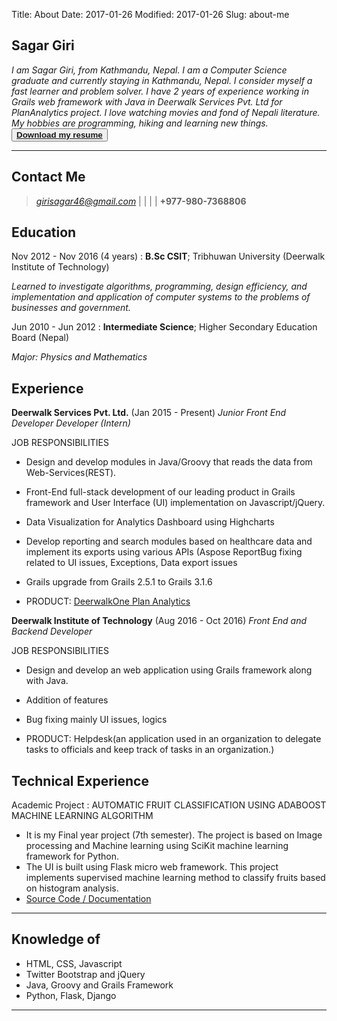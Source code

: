 Title: About
Date: 2017-01-26
Modified: 2017-01-26
Slug: about-me

Sagar Giri
------------

*I am Sagar Giri, from Kathmandu, Nepal. I am a Computer Science graduate and currently staying in Kathmandu, Nepal. I consider myself a fast learner and problem solver. I have 2 years of experience working in Grails web framework with Java in Deerwalk Services Pvt. Ltd for PlanAnalytics project. I love watching movies and fond of Nepali literature. My hobbies are programming, hiking and learning new things.*
<button>**[Download my resume](https://ia601507.us.archive.org/24/items/SagarGiri2017/Sagar_Giri_Resume_2017.pdf)**</button>

----

Contact Me
----------

> *girisagar46@gmail.com* | <a href="https://facebook.com/girisagar46" target="_blank"><i class="fa fa-facebook-square fa-1x" aria-hidden="true"></i></a> | <a href="https://twitter.com/sagargiri46" target="_blank"><i class="fa fa-twitter-square fa-1x" aria-hidden="true"></i></a> |  <a href="https://github.com/girisagar46" target="_blank"><i class="fa fa-github-square fa-1x" aria-hidden="true"></i></a> | **+977-980-7368806** 


Education
---------

Nov 2012 - Nov 2016 (4 years)
:   **B.Sc CSIT**; Tribhuwan University (Deerwalk Institute of Technology)

   *Learned to investigate algorithms, programming, design efficiency, and implementation and application of computer systems to the problems of businesses and government.*

Jun 2010 - Jun 2012
:   **Intermediate Science**; Higher Secondary Education Board (Nepal)

   *Major: Physics and Mathematics*

Experience
----------

**Deerwalk Services Pvt. Ltd.** (Jan 2015 - Present)
*Junior Front End Developer Developer (Intern)*
        
JOB RESPONSIBILITIES

* Design and develop modules in Java/Groovy that reads the data from Web-Services(REST).

* Front-End full-stack development of our leading product in Grails framework and User Interface (UI) implementation on Javascript/jQuery.

* Data Visualization for Analytics Dashboard using Highcharts

* Develop reporting and search modules based on healthcare data and implement its exports using various APIs (Aspose ReportBug fixing related to UI issues, Exceptions, Data export issues

* Grails upgrade from Grails 2.5.1 to Grails 3.1.6

* PRODUCT: <a href="http://deerwalk.com/product/plan-analytics" target="_blank">DeerwalkOne Plan Analytics</a>

**Deerwalk Institute of Technology** (Aug 2016 - Oct 2016)
*Front End and Backend Developer*

JOB RESPONSIBILITIES

* Design and develop an web application using Grails framework along with Java.

* Addition of features

* Bug fixing mainly UI issues, logics

* PRODUCT: Helpdesk(an application used in an organization to delegate tasks to officials and keep track of tasks in an organization.)

Technical Experience
--------------------

Academic Project
:   AUTOMATIC FRUIT CLASSIFICATION USING ADABOOST MACHINE LEARNING ALGORITHM

   * It is my Final year project (7th semester). The project is based on Image processing and Machine learning using SciKit machine learning framework for Python.
   * The UI is built using Flask micro web framework. This project implements supervised machine learning method to classify fruits based on histogram analysis.
   * [Source Code / Documentation](https://github.com/girisagar46/FYPFruitClassifier)

<!--
Open Source
:   List open source contributions here, perhaps placing emphasis on
    the project names, for example the **Linux Kernel**, where you
    implemented multithreading over a long weekend, or **node.js**
    (with [link](http://nodejs.org)) which was actually totally
    your idea...

Programming Languages
:   **first-lang:** Here, we have an itemization, where we only want
    to add descriptions to the first few items, but still want to
    mention some others together at the end. A format that works well
    here is a description list where the first few items have their
    first word emphasized, and the last item contains the final few
    emphasized terms. Notice the reasonably nice page break in the pdf
    version, which wouldn't happen if we generated the pdf via html.

:   **second-lang:** Description of your experience with second-lang,
    perhaps again including a [link] [ref], this time placing the url
    reference elsewhere in the document to reduce clutter (see source
    file). 

:   **obscure-but-impressive-lang:** We both know this one's pushing
    it.

:   Basic knowledge of **C**, **x86 assembly**, **forth**, **Common Lisp**

[ref]: https://github.com/githubuser/superlongprojectname

Extra Section, Call it Whatever You Want
----------------------------------------

* Human Languages:

     * English (native speaker)
     * ???
     * This is what a nested list looks like.

* Random tidbit

* Other sort of impressive-sounding thing you did
----
-->
---
## Knowledge of

* HTML, CSS, Javascript
* Twitter Bootstrap and jQuery
* Java, Groovy and Grails Framework
* Python, Flask, Django

---
